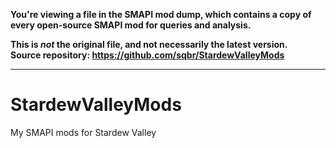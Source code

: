 **You're viewing a file in the SMAPI mod dump, which contains a copy of every open-source SMAPI mod
for queries and analysis.**

**This is _not_ the original file, and not necessarily the latest version.**  
**Source repository: https://github.com/sqbr/StardewValleyMods**

----

# StardewValleyMods
My SMAPI mods for Stardew Valley
